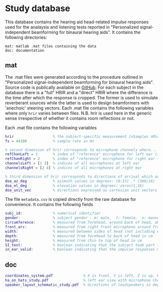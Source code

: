 # Study database

This database contains the hearing aid head-related impulse responses used for the analaysis and listening tests reported in "Personalized signal-independent beamforming for binaural hearing aids". It contains the following directories:
````
mat: matlab .mat files containing the data  
doc: documentation  
````

## mat
The .mat files were generated according to the procedure outlined in "Personalized signal-independent beamforming for binaural hearing aids". Source code is publically available on [GitHub](https://github.com/ImperialCollegeLondon/sap-oticon-hearing-aid-impulse-responses). For each subject in the database there is a "full" HRIR and a "direct" HRIR where the difference is the time after which the response is cropped. The former is used to simulate reverberant sources while the latter is used to design beamformers with 'anechoic' steering vectors. Each .mat file contains the following variables where only `hrir` varies between files. N.B. hrir is used here in the generic sense irrespective of whether it contains room reflections or not.

Each .mat file contains the following variables
````matlab
hrir                  % the subject-specific measurement [nSamples nMic=4 nDOA=16]
fs = 44100            % sample rate in Hz

% second dimension of hrir corresponds to microphone channels where...
refChanLeft = 1       % index of "reference" microphone for left ear (i.e. front left)
refChanRight = 2      % index of "reference" microphone for right ear (i.e. front right)
channelsLeft = [1 3]  % indices of all microphones at left ear
channelsRight = [2 4] % indices of all microphones at right ear

% third dimension of hrir corresponds to directions of arrival which are...
doa_az_deg            % azimuth values in degrees: (0:15) .* (360/16)
doa_el_deg            % elevation values in degrees: zeros(1,16)
doa_unit_vec          % directions expressed as cartesian unit vectors [3, nDOA=16]
````

The file `metadata.csv` is copied directly from the raw database for convenience. It contains the following fields

````matlab
subj_id:              % numerical identifier 
gender:               % subject gender - m: male,  f: female,  x: mannequin
circumference:        % measured from forehead, around back of head, above ears in cm
front_arc:            % measured from right front microphone around front of head to left front microphone in cm
width:                % measured between sides of head (not including ears) in cm
depth:                % measured from forehead to back of head in cm
height:               % measured from chin to top of head in cm
SI_test:              % boolean indicating that the subject took part in the speech intelligibitlity test
in_ear_valid:         % boolean indicating that the impulse responses measured for the InEarLeft and InEarRight microphones is valid. For this database the InEar signals are not used so it is redundant.
````

## doc
````matlab
coordinates_system.pdf              % X is front, Y is left, Z is up. Positive azimuth and elevation indicated.
ha_on_hats_study.pdf                % left ear view with microphone channels labeled and numbered  
speaker_layout_schematic_study.pdf  % directions of loudspeakers in degrees
````
